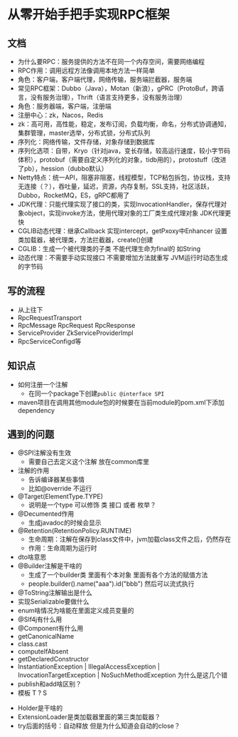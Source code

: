 # 从零开始手把手实现RPC框架

## 文档

+ 为什么要RPC：服务提供的方法不在同一个内存空间，需要网络编程
+ RPC作用：调用远程方法像调用本地方法一样简单
+ 角色：客户端，客户端代理，网络传输，服务端拦截器，服务端
+ 常见RPC框架：Dubbo（Java），Motan（新浪），gPRC（ProtoBuf，跨语言，没有服务治理），Thrift（语言支持更多，没有服务治理）
+ 角色：服务器端，客户端，注册端
+ 注册中心：zk，Nacos，Redis
+ zk：高可用，高性能，稳定，发布订阅，负载均衡，命名，分布式协调通知，集群管理，master选举，分布式锁，分布式队列
+ 序列化：网络传输，文件存储，对象存储到数据库
+ 序列化选项：自带，Kryo（针对java，变长存储，较高运行速度，较小字节码体积），protobuf（需要自定义序列化的对象，tidb用的），protostuff（改进了pb），hession（dubbo默认）
+ Netty特点：统一API，阻塞非阻塞，线程模型，TCP粘包拆包，协议栈，支持无连接（？），吞吐量，延迟，资源，内存复制，SSL支持，社区活跃，Dubbo，RocketMQ，ES，gRPC都用了
+ JDK代理：只能代理实现了接口的类，实现InvocationHandler，保存代理对象object，实现invoke方法，使用代理对象的工厂类生成代理对象 JDK代理更快
+ CGLIB动态代理：继承Callback 实现intercept，getPxoxy中Enhancer 设置类加载器，被代理类，方法拦截器，create()创建
+ CGLIB：生成一个被代理类的子类 不能代理生命为final的 如String
+ 动态代理：不需要手动实现接口 不需要增加方法就重写 JVM运行时动态生成的字节码

## 写的流程
  + 从上往下
  + RpcRequestTransport
  + RpcMessage RpcRequest RpcResponse
  + ServiceProvider ZkServiceProviderImpl
  + RpcServiceConfigd等

## 知识点
  + 如何注册一个注解
    + 在同一个package下创建`public @interface SPI`
  + maven项目在调用其他module包的时候要在当前module的pom.xml下添加dependency

## 遇到的问题

+ @SPI注解没有生效
  + 需要自己去定义这个注解 放在common库里
+ 注解的作用
  + 告诉编译器某些事情
  + 比如@override 不运行
+ @Target(ElementType.TYPE)
    + 说明是一个type 可以修饰 类 接口 或者 枚举？
+ @Decumented作用
    + 生成javadoc的时候会显示
+ @Retention(RetentionPolicy.RUNTIME)
    + 生命周期：注解在保存到class文件中，jvm加载class文件之后，仍然存在
    + 作用：生命周期为运行时
+ dto啥意思
+ @Builder注解是干啥的
  + 生成了一个builder类 里面有个本对象 里面有各个方法的赋值方法
  + people.builder().name("aaa").id("bbb") 然后可以流式执行
+ @ToString注解输出是什么
+ 实现Serializable要做什么 
+ enum啥情况为啥能在里面定义成员变量的
+ @Slf4j有什么用
+ @Component有什么用
+ getCanonicalName
+ class.cast
+ computeIfAbsent
+ getDeclaredConstructor
+ InstantiationException | IllegalAccessException | InvocationTargetException | NoSuchMethodException 为什么是这几个错
+ publish和add啥区别？
+ 模板 T ? S

- Holder是干啥的
- ExtensionLoader是类加载器里面的第三类加载器？
- try后面的括号：自动释放 但是为什么知道会自动的close？